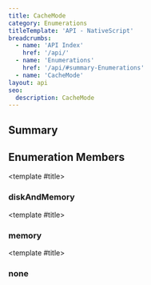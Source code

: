 ```yaml
---
title: CacheMode
category: Enumerations
titleTemplate: 'API - NativeScript'
breadcrumbs:
  - name: 'API Index'
    href: '/api/'
  - name: 'Enumerations'
    href: '/api/#summary-Enumerations'
  - name: 'CacheMode'
layout: api
seo:
  description: CacheMode
---
```


<!-- This page is auto generated, do not edit manually. -->
<!-- Run "yarn generate:api-docs" to regenerate -->

<script setup lang="ts">
  import { provide } from "vue";
  import API_DATA from "./CacheMode.data.json";
  
  provide('API_DATA', API_DATA);
</script>

## <Heading ignore>Summary</Heading>

<APIRefSummary v-once />

## Enumeration Members

<div class="">

<APIRef for="26226" v-once>

<template #title>

### diskAndMemory

</template>

</APIRef>

</div>

<div class="">

<APIRef for="26225" v-once>

<template #title>

### memory

</template>

</APIRef>

</div>

<div class="">

<APIRef for="26224" v-once>

<template #title>

### none

</template>

</APIRef>

</div>
